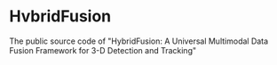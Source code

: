 # HvbridFusion
The public source code of "HybridFusion: A Universal Multimodal Data Fusion Framework for 3-D Detection and Tracking"
